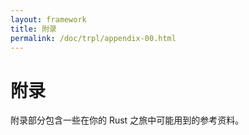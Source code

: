 ```yaml
---
layout: framework
title: 附录
permalink: /doc/trpl/appendix-00.html
---
```


# 附录

<!-- https://github.com/rust-lang/book/blob/main/src/appendix-00.md -->
<!-- commit 1fedfc4b96c2017f64ecfcf41a0a07e2e815f24f -->

附录部分包含一些在你的 Rust 之旅中可能用到的参考资料。
